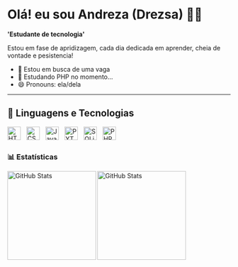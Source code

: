 # Olá! eu sou Andreza (Drezsa) 👩‍💻

 **'Estudante de tecnologia'**

Estou em fase de apridizagem, cada dia dedicada em aprender, cheia de vontade e pesistencia!
- 🔭 Estou em busca de uma vaga 
- 🌱 Estudando PHP no momento...
- 😄 Pronouns: ela/dela 
---
## 🤖 Linguagens e Tecnologias 
<img
    align="left"
    alt="HTML"
    title="HTML"
    width="30px"
    style="padding-right: 10px;"
    src="https://cdn.jsdelivr.net/gh/devicons/devicon@latest/icons/html5/html5-original.svg" />
<img
    align="left"
    alt="CSS"
    title="CSS"
    width="30px"
    style="padding-right: 10px;"
    src="https://cdn.jsdelivr.net/gh/devicons/devicon@latest/icons/css3/css3-original.svg" />
<img
    align="left"
    alt="JavaScript"
    title="JavaScript"
    width="30px"
    style="padding-right: 10px;"
    src="https://cdn.jsdelivr.net/gh/devicons/devicon@latest/icons/javascript/javascript-original.svg" />
<img
  align="left"
  alt="PYTHON"
  title="PYTHON"
  width="30px"
  style="padding-right: 10px;"
  src="https://cdn.jsdelivr.net/gh/devicons/devicon@latest/icons/python/python-original.svg" />
<img
  align="left"
  alt="SQLite"
  title="SQLite"
  width="30px"
  style="padding-right: 10px;"
  src="https://cdn.jsdelivr.net/gh/devicons/devicon@latest/icons/sqlite/sqlite-original.svg"
/>

<img
  align="left"
  alt="PHP"
  title="PHP"
  width="30px"
  style="padding-right: 10px;"
  src="https://cdn.jsdelivr.net/gh/devicons/devicon@latest/icons/php/php-original.svg"
/>
<br/>
<br/>

### 📊 Estatísticas
<p>
  <img 
    align="left"
    alt="GitHub Stats"
    height="200"
    length="500"
    src="https://github-readme-stats.vercel.app/api?username=Drezsa&show_icons=true&theme=tokyonight&include_all_commits=true&locale=pt-br"/>
  <img 
    align="left"
    alt="GitHub Stats"
    height="200"
    src="https://github-readme-stats.vercel.app/api/top-langs/?username=Drezsa&theme=tokyonight&layout=compact&custom_title=Tecnologia&langs_count=6"
  />

</p>

                    



    



